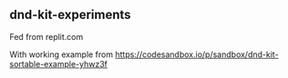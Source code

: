 ## dnd-kit-experiments
Fed from replit.com

With working example from https://codesandbox.io/p/sandbox/dnd-kit-sortable-example-yhwz3f